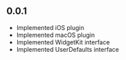 ## 0.0.1

* Implemented iOS plugin
* Implemented macOS plugin
* Implemented WidgetKit interface
* Implemented UserDefaults interface
